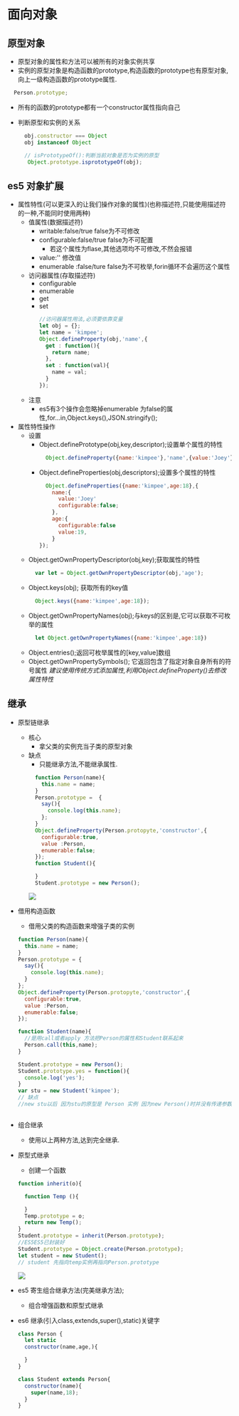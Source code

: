 # 面向对象

## 原型对象
  - 原型对象的属性和方法可以被所有的对象实例共享
  - 实例的原型对象是构造函数的prototype,构造函数的prototype也有原型对象,向上一级构造函数的prototype属性.
  ```javascript
    Person.prototype;
  ```
  - 所有的函数的prototype都有一个constructor属性指向自己

  - 判断原型和实例的关系
    ```javascript
      obj.constructor === Object
      obj instanceof Object

      // isPrototypeOf():判断当前对象是否为实例的原型
       Object.prototype.isprototypeOf(obj);

    ```

## es5 对象扩展
  - 属性特性(可以更深入的让我们操作对象的属性)(也称描述符,只能使用描述符的一种,不能同时使用两种)
    - 值属性(数据描述符)
      - writable:false/true  false为不可修改
      - configurable:false/true false为不可配置
        - 若这个属性为flase,其他选项均不可修改,不然会报错
      - value:''  修改值
      - enumerable :false/ture false为不可枚举,forin循环不会遍历这个属性
    - 访问器属性(存取描述符)
      - configurable
      - enumerable
      - get  
      - set
        ```javascript
        //访问器属性用法,必须要依靠变量
        let obj = {};
        let name = 'kimpee';
        Object.defineProperty(obj,'name',{
          get : function(){
            return name;
          },
          set : function(val){
            name = val;
          }
        });
        ```
    - 注意
      - es5有3个操作会忽略掉enumerable 为false的属性,for...in,Object.keys(),JSON.stringify();
  - 属性特性操作
    - 设置
      - Object.definePrototype(obj,key,descriptor);设置单个属性的特性
        ```javascript
          Object.defineProperty({name:'kimpee'},'name',{value:'Joey'});//返回修改后的对象
        ```
      - Object.defineProperties(obj,descriptors);设置多个属性的特性
        ```javascript
          Object.defineProperties({name:'kimpee',age:18},{
            name:{
              value:'Joey'
              configurable:false;
            },
            age:{
              configurable:false
              value:19,
            }
        });
        ```
    - Object.getOwnPropertyDescriptor(obj,key);获取属性的特性
      ```javascript
        var let = Object.getOwnPropertyDescriptor(obj,'age');
      ```
    - Object.keys(obj); 获取所有的key值
      ```javascript
        Object.keys({name:'kimpee',age:18});
      ```
    - Object.getOwnPropertyNames(obj);与keys的区别是,它可以获取不可枚举的属性
      ```javascript
        let Object.getOwnPropertyNames({name:'kimpee',age:18})
      ```
    - Object.entries();返回可枚举属性的[key,value]数组
    - Object.getOwnPropertySymbols(); 它返回包含了指定对象自身所有的符号属性
    *建议使用传统方式添加属性,利用Object.defineProperty()去修改属性特性*

## 继承
  - 原型链继承
    - 核心
      - 拿父类的实例充当子类的原型对象
    - 缺点
      - 只能继承方法,不能继承属性.
      ```javascript
        function Person(name){
          this.name = name;
        }
        Person.prototype =  {
          say(){
            console.log(this.name);
          };
        }
        Object.defineProperty(Person.protopyte,'constructor',{
          configurable:true,
          value :Person,
          enumerable:false;
        });
        function Student(){

        }
        Student.prototype = new Person();
      ```
      ![](img/原型链的继承.png)

  - 借用构造函数
    - 借用父类的构造函数来增强子类的实例
    ```javascript
    function Person(name){
      this.name = name;
    }
    Person.prototype = {
      say(){
        console.log(this.name);
      }
    };
    Object.defineProperty(Person.protopyte,'constructor',{
      configurable:true,
      value :Person,
      enumerable:false;
    });

    function Student(name){
      //是用call或者apply 方法把Person的属性和Student联系起来
      Person.call(this,name);
    }

    Student.prototype = new Person();
    Student.prototype.yes = function(){
      console.log('yes');
    }
    var stu = new Student('kimpee');
    // 缺点
    //new stu以后 因为stu的原型是 Person 实例 因为new Person()时并没有传递参数,因此,会产生多余参数.
    ```

    ![]()

  - 组合继承
    - 使用以上两种方法,达到完全继承.

  - 原型式继承
    - 创建一个函数

    ```js
    function inherit(o){

      function Temp (){

      }
      Temp.prototype = o;
      return new Temp();
    }
    Student.prototype = inherit(Person.prototype);
    //ES5ES5已封装好
    Student.prototype = Object.create(Person.prototype);
    let student = new Student();
    // student 先指向temp实例再指向Person.prototype
    ```
    ![](img/原型式的继承.png)
  - es5 寄生组合继承方法(完美继承方法);
    - 组合增强函数和原型式继承
  - es6 继承(引入class,extends,super(),static)关键字
    ```javascript
    class Person {
      let static
      constructor(name,age,){

      }
    }

    class Student extends Person{
      constructor(name){
        super(name,18);
      }
    }
    ```
